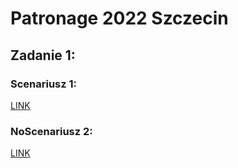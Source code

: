 # **Patronage 2022 Szczecin**

## Zadanie 1:

### Scenariusz 1: 
[LINK](https://youtu.be/PbqwKqlCKAA)

### NoScenariusz 2:
[LINK](https://youtu.be/nXek8ZQ-Wmk)
